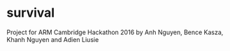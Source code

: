 # survival
Project for ARM Cambridge Hackathon 2016
by Anh Nguyen, Bence Kasza, Khanh Nguyen and Adien Liusie
